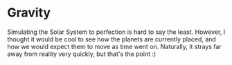 # Gravity

Simulating the Solar System to perfection is hard to say the least. However, 
I thought it would be cool to see how the planets are currently placed, and how we would expect them to move as time went on.
Naturally, it strays far away from reality very quickly, but that's the point :)
